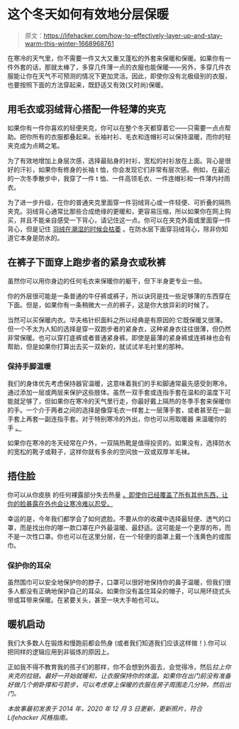 # 这个冬天如何有效地分层保暖

> 原文：<https://lifehacker.com/how-to-effectively-layer-up-and-stay-warm-this-winter-1668968761>

在寒冷的天气里，你不需要一件又大又重又蓬松的外套来保暖和保暖。如果你有一件外套的话，那就太棒了，多穿几件薄一点的衣服也能保暖——另外，多穿几件衣服能让你在天气不可预测的情况下更加灵活。因此，即使你没有北极级别的衣服，也要按照下面的方法穿起来，既舒适又有效(又时尚)保暖。



## 用毛衣或羽绒背心搭配一件轻薄的夹克

如果你有一件你喜欢的轻便夹克，你可以在整个冬天都穿着它——只需要一点点帮助。把你所有的衣服都叠起来。长袖衬衫、毛衣和连帽衫可以保持温暖，而你的轻夹克成为点睛之笔。

为了有效地增加上身层次感，选择最贴身的衬衫，宽松的衬衫放在上面。背心是很好的汗衫，如果你有修身的长袖 t 恤，你会发现它们非常有层次感。例如，在最近的一次冬季散步中，我穿了一件 t 恤、一件高领毛衣、一件连帽衫和一件薄内衬雨衣。

为了进一步升级，在你的普通夹克里面穿一件羽绒背心或一件轻便、可折叠的隔热夹克。羽绒背心通常比那些合成绝缘的更暖和，更容易压缩，所以如果你在网上购买，并且不能亲自感受一下背心，请记住这一点。你可以在夹克外面或里面穿一件背心，但是记住 [羽绒在潮湿的时候会枯萎](http://snarkynomad.com/why-a-packable-down-jacket-is-the-secret-weapon-of-ultralight-backpacking/) 。在防水层下面穿羽绒背心，除非你知道它本身是防水的。

## **在裤子下面穿上跑步者的紧身衣或秋裤**

虽然你可以用你身边的任何毛衣来保暖你的躯干，但下半身更专业一些。

你的外层很可能是一条普通的牛仔裤或裤子，所以诀窍是找一些足够薄的东西穿在下面。但是，如果你有一条稍微大一点的裤子，这是你大放异彩的时候了。

当然可以买保暖内衣。华夫格针织面料之所以经典是有原因的:它既保暖又很薄。但一个不太为人知的选择是穿一双跑步者的紧身衣，这种紧身衣往往很薄，但仍然非常保暖。也可以穿打底裤或者普通紧身裤。即使是最薄的紧身裤或连裤袜也会有帮助，但是如果你打算出去买一双新的，就试试羊毛衬里的那种。

### **保持手脚温暖**

我们的身体优先考虑保持器官温暖，这意味着我们的手和脚通常最先感受到寒冷。通过添加一层或两层来保护这些肢体。虽然一双手套或连指手套在温和的温度下可能就足够了，但如果你在寒冷的天气里行走，你最好戴上隔热的冬季手套来保暖你的手。一个介于两者之间的选择是像穿毛衣一样套上一层薄手套，或者甚至在一副手套上再套一副连指手套。对于特别寒冷的外出，你也可以用取暖器 来温暖你的手 [。](http://fab.com/product/rechargeable-hand-warmer-stripe-416147/) 

如果你在寒冷的冬天经常在户外，一双隔热靴是值得投资的。如果没有，选择防水的宽松的靴子或鞋子，这样你就有多余的空间放一双或双厚羊毛袜。

## **捂住脸**

你可以从你皮肤 的任何裸露部分失去热量 [。即使你已经覆盖了所有其他东西，让你的脸暴露在外也会让寒冷难以忍受。](https://gizmodo.com/how-to-stay-warm-when-its-cold-outside-1643473572) 

幸运的是，今年我们都学会了如何遮脸。不要从你的收藏中选择最轻便、透气的口罩，而是找出你的哪一款口罩在户外最温暖、最舒适。这可能是一个更厚的布，而不是一次性口罩。你也可以在这里分层，在一个轻便的面罩上戴一个浅黄色的或围巾。

### **保护你的耳朵**

虽然围巾可以安全地保护你的脖子，口罩可以很好地保持你的鼻子温暖，但我们很多人都没有正确地保护自己的耳朵。如果你没有盖住耳朵的帽子，可以用环绕式头带或耳带来保暖。在紧要关头，甚至一块大手帕也可以。

## **暖机启动**

我们大多数人在锻炼和慢跑前都会热身 (或者我们知道我们应该这样做！).你可以把同样的逻辑应用到非锻炼的原因上。

正如我不得不教育我的孩子们的那样，你不会想到外面去，会觉得冷，然后*拉上你夹克的拉链。最好一开始就暖和，让衣服保持你的体温。如果你在出门前没有准备好做几个俯卧撑和弓箭步，可以考虑穿上保暖的衣服在房子周围走几分钟，然后出门。*

*本故事最初发表于 2014 年，2020 年 12 月 3 日更新，更新照片，符合 Lifehacker 风格指南。*
